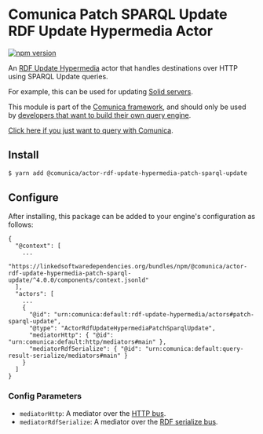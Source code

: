 # Comunica Patch SPARQL Update RDF Update Hypermedia Actor

[![npm version](https://badge.fury.io/js/%40comunica%2Factor-rdf-update-hypermedia-patch-sparql-update.svg)](https://www.npmjs.com/package/@comunica/actor-rdf-update-hypermedia-patch-sparql-update)

An [RDF Update Hypermedia](https://github.com/comunica/comunica/tree/master/packages/bus-rdf-update-hypermedia) actor
that handles destinations over HTTP using SPARQL Update queries.

For example, this can be used for updating [Solid servers](https://github.com/solid/solid-spec/blob/master/api-rest.md#alternative-using-sparql-1).

This module is part of the [Comunica framework](https://github.com/comunica/comunica),
and should only be used by [developers that want to build their own query engine](https://comunica.dev/docs/modify/).

[Click here if you just want to query with Comunica](https://comunica.dev/docs/query/).

## Install

```bash
$ yarn add @comunica/actor-rdf-update-hypermedia-patch-sparql-update
```

## Configure

After installing, this package can be added to your engine's configuration as follows:
```text
{
  "@context": [
    ...
    "https://linkedsoftwaredependencies.org/bundles/npm/@comunica/actor-rdf-update-hypermedia-patch-sparql-update/^4.0.0/components/context.jsonld"
  ],
  "actors": [
    ...
    {
      "@id": "urn:comunica:default:rdf-update-hypermedia/actors#patch-sparql-update",
      "@type": "ActorRdfUpdateHypermediaPatchSparqlUpdate",
      "mediatorHttp": { "@id": "urn:comunica:default:http/mediators#main" },
      "mediatorRdfSerialize": { "@id": "urn:comunica:default:query-result-serialize/mediators#main" }
    }
  ]
}
```

### Config Parameters

* `mediatorHttp`: A mediator over the [HTTP bus](https://github.com/comunica/comunica/tree/master/packages/bus-http).
* `mediatorRdfSerialize`: A mediator over the [RDF serialize bus](https://github.com/comunica/comunica/tree/master/packages/bus-rdf-serialize).
